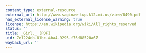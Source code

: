 ```yaml
---
content_type: external-resource
external_url: http://www.saginaw-twp.k12.mi.us/view/8490.pdf
has_external_license_warning: true
license: https://en.wikipedia.org/wiki/All_rights_reserved
status: ''
title: _Girl._ (PDF)
uid: 7e1224eb-81bc-4ba4-9295-f75d88520a67
wayback_url: ''
---
```

